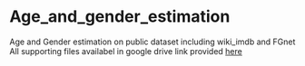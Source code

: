 # Age_and_gender_estimation
Age and Gender estimation on public dataset including wiki_imdb and FGnet
All supporting files availabel in google drive link provided [here](https://drive.google.com/file/d/19zwMs4J41QyyAZgu-Cwgi2t3I2GUFxpi/view?usp=sharing)

